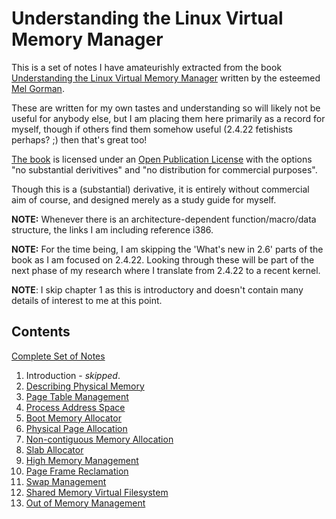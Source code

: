 # Understanding the Linux Virtual Memory Manager

This is a set of notes I have amateurishly extracted from the book
[Understanding the Linux Virtual Memory Manager][amazon] written by the esteemed
[Mel Gorman][mel].

These are written for my own tastes and understanding so will likely not be
useful for anybody else, but I am placing them here primarily as a record for
myself, though if others find them somehow useful (2.4.22 fetishists perhaps? ;)
then that's great too!

[The book][book] is licensed under an [Open Publication License][license] with
the options "no substantial derivitives" and "no distribution for commercial
purposes".

Though this is a (substantial) derivative, it is entirely without commercial aim
of course, and designed merely as a study guide for myself.

__NOTE:__ Whenever there is an architecture-dependent function/macro/data
structure, the links I am including reference i386.

__NOTE:__ For the time being, I am skipping the 'What's new in 2.6' parts of the
book as I am focused on 2.4.22. Looking through these will be part of the next
phase of my research where I translate from 2.4.22 to a recent kernel.

__NOTE__: I skip chapter 1 as this is introductory and doesn't contain many
details of interest to me at this point.

## Contents

[Complete Set of Notes](all.md)

1. Introduction - _skipped_.
2. [Describing Physical Memory](2.md)
3. [Page Table Management](3.md)
4. [Process Address Space](4.md)
5. [Boot Memory Allocator](5.md)
6. [Physical Page Allocation](6.md)
7. [Non-contiguous Memory Allocation](7.md)
8. [Slab Allocator](8.md)
9. [High Memory Management](9.md)
10. [Page Frame Reclamation](10.md)
11. [Swap Management](11.md)
12. [Shared Memory Virtual Filesystem](12.md)
13. [Out of Memory Management](13.md)

[amazon]:http://www.amazon.co.uk/Understanding-Virtual-Memory-Manager-Perens/dp/0131453483
[mel]:http://www.csn.ul.ie/~mel/blog/
[book]:https://www.kernel.org/doc/gorman/
[license]:https://www.kernel.org/doc/gorman/license.html
